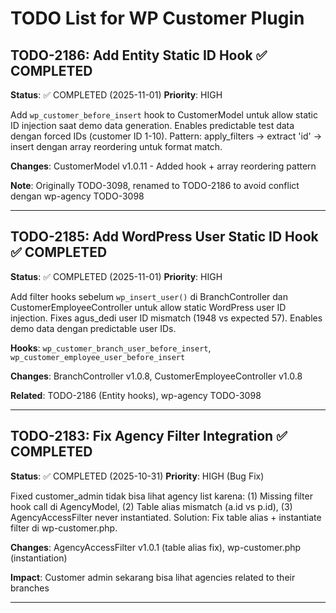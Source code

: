 # TODO List for WP Customer Plugin

## TODO-2186: Add Entity Static ID Hook ✅ COMPLETED

**Status**: ✅ COMPLETED (2025-11-01)
**Priority**: HIGH

Add `wp_customer_before_insert` hook to CustomerModel untuk allow static ID injection saat demo data generation. Enables predictable test data dengan forced IDs (customer ID 1-10). Pattern: apply_filters → extract 'id' → insert dengan array reordering untuk format match.

**Changes**: CustomerModel v1.0.11 - Added hook + array reordering pattern

**Note**: Originally TODO-3098, renamed to TODO-2186 to avoid conflict dengan wp-agency TODO-3098

---

## TODO-2185: Add WordPress User Static ID Hook ✅ COMPLETED

**Status**: ✅ COMPLETED (2025-11-01)
**Priority**: HIGH

Add filter hooks sebelum `wp_insert_user()` di BranchController dan CustomerEmployeeController untuk allow static WordPress user ID injection. Fixes agus_dedi user ID mismatch (1948 vs expected 57). Enables demo data dengan predictable user IDs.

**Hooks**: `wp_customer_branch_user_before_insert`, `wp_customer_employee_user_before_insert`

**Changes**: BranchController v1.0.8, CustomerEmployeeController v1.0.8

**Related**: TODO-2186 (Entity hooks), wp-agency TODO-3098

---

## TODO-2183: Fix Agency Filter Integration ✅ COMPLETED

**Status**: ✅ COMPLETED (2025-10-31)
**Priority**: HIGH (Bug Fix)

Fixed customer_admin tidak bisa lihat agency list karena: (1) Missing filter hook call di AgencyModel, (2) Table alias mismatch (a.id vs p.id), (3) AgencyAccessFilter never instantiated. Solution: Fix table alias + instantiate filter di wp-customer.php.

**Changes**: AgencyAccessFilter v1.0.1 (table alias fix), wp-customer.php (instantiation)

**Impact**: Customer admin sekarang bisa lihat agencies related to their branches

---
